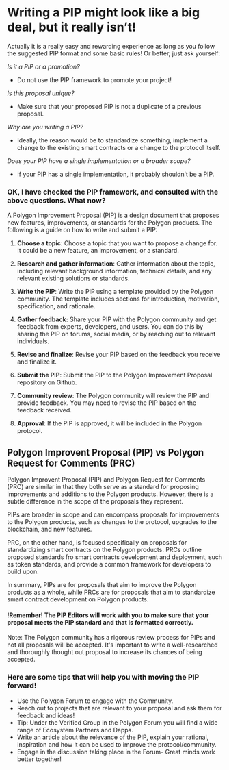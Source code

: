 # Writing a PIP might look like a big deal, but it really isn’t! 

Actually it is a really easy and rewarding experience as long as you follow the suggested PIP  format and some basic rules! Or better, just ask yourself: 

_Is it a PIP or a promotion?_

* Do not use the PIP framework to promote your project! 

_Is this proposal unique?_

* Make sure that your proposed PIP is not a duplicate of a previous proposal.

_Why are you writing a PIP?_


* Ideally, the reason would be to standardize something, implement a change to the existing smart contracts or a change to the protocol itself.

_Does your PIP have a single implementation or a broader scope?_


* If your PIP has a single implementation, it probably shouldn’t be a PIP. 

### OK, I have checked the PIP framework, and consulted with the above questions. What now?

A Polygon Improvement Proposal (PIP) is a design document that proposes new features, improvements, or standards for the Polygon products. The following is a guide on how to write and submit a PIP:

   1. **Choose a topic**: Choose a topic that you want to propose a change for. It could be a new feature, an improvement, or a standard.

   2. **Research and gather information**: Gather information about the topic, including relevant background information, technical details, and any relevant existing solutions or standards.

   3. **Write the PIP**: Write the PIP using a template provided by the Polygon community. The template includes sections for introduction, motivation, specification, and rationale.

   4. **Gather feedback:** Share your PIP with the Polygon community and get feedback from experts, developers, and users. You can do this by sharing the PIP on forums, social media, or by reaching out to relevant individuals.

   5. **Revise and finalize**: Revise your PIP based on the feedback you receive and finalize it.

   6. **Submit the PIP**: Submit the PIP to the Polygon Improvement Proposal repository on Github.

   7. **Community review**: The Polygon community will review the PIP and provide feedback. You may need to revise the PIP based on the feedback received.

   8. **Approval**: If the PIP is approved, it will be included in the Polygon protocol.

## Polygon Improvent Proposal (PIP) vs Polygon Request for Comments (PRC)

Polygon Improvent Proposal (PIP) and Polygon Request for Comments (PRC) are similar in that they both serve as a standard for proposing improvements and additions to the Polygon products. However, there is a subtle difference in the scope of the proposals they represent.

PIPs are broader in scope and can encompass proposals for improvements to the Polygon products, such as changes to the protocol, upgrades to the blockchain, and new features.

PRC, on the other hand, is focused specifically on proposals for standardizing smart contracts on the Polygon products. PRCs outline proposed standards fro smart contracts development and deployment, such as token standards, and provide a common framework for developers to build upon. 

In summary, PIPs are for proposals that aim to improve the Polygon products as a whole, while PRCs are for proposals that aim to standardize smart contract development on Polygon products. 

#### !Remember! The PIP Editors will work with you to make sure that your proposal meets the PIP standard and that is formatted correctly.

Note: The Polygon community has a rigorous review process for PIPs and not all proposals will be accepted. It's important to write a well-researched and thoroughly thought out proposal to increase its chances of being accepted.

### Here are some tips that will help you with moving the PIP forward! 

* Use the Polygon Forum to engage with the Community. 
* Reach out to projects that are relevant to your proposal and ask them for feedback and ideas! 
* Tip: Under the Verified Group in the Polygon Forum you will find a wide range of Ecosystem Partners and Dapps. 
* Write an article about the relevance of the PIP, explain your rational, inspiration and how it can be used to improve the protocol/community. 
* Engage in the discussion taking place in the Forum- Great minds work better together! 
